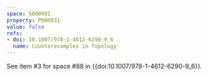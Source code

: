 ```yaml
---
space: S000081
property: P000031
value: false
refs:
- doi: 10.1007/978-1-4612-6290-9_6
  name: Counterexamples in Topology
---
```


See item #3 for space #88 in {{doi:10.1007/978-1-4612-6290-9_6}}.
